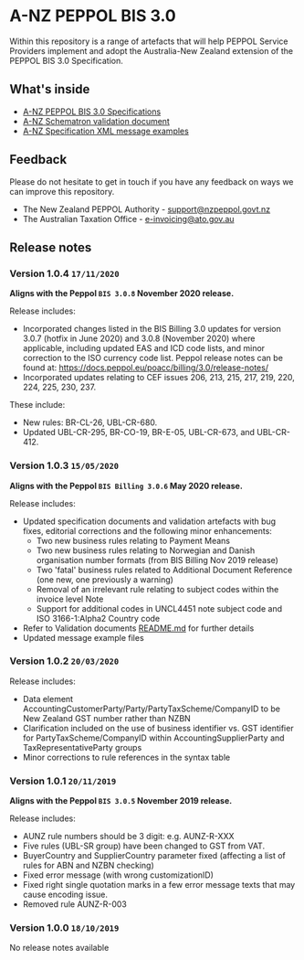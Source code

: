 # A-NZ PEPPOL BIS 3.0
Within this repository is a range of artefacts that will help PEPPOL Service Providers implement and adopt the Australia-New Zealand extension of the PEPPOL BIS 3.0 Specification.
## What's inside
* [A-NZ PEPPOL BIS 3.0 Specifications](https://github.com/A-NZ-PEPPOL/A-NZ-PEPPOL-BIS-3.0/tree/master/Specifications)
* [A-NZ Schematron validation document](https://github.com/A-NZ-PEPPOL/A-NZ-PEPPOL-BIS-3.0/tree/master/Validation%20documents)
* [A-NZ Specification XML message examples](https://github.com/A-NZ-PEPPOL/A-NZ-PEPPOL-BIS-3.0/tree/master/Message%20examples)

## Feedback
Please do not hesitate to get in touch if you have any feedback on ways we can improve this repository.
* The New Zealand PEPPOL Authority - [support@nzpeppol.govt.nz](mailto:support@nzpeppol.govt.nz)
* The Australian Taxation Office - [e-invoicing@ato.gov.au](mailto:e-invoicing@ato.gov.au)


## Release notes

### Version 1.0.4 `17/11/2020`

**Aligns with the Peppol `BIS 3.0.8` November 2020 release.**


Release includes:
* Incorporated changes listed in the BIS Billing 3.0 updates for version 3.0.7 (hotfix in June 2020) and 3.0.8 (November 2020) where applicable, including updated EAS and ICD code lists, and minor correction to the ISO currency code list.   Peppol release notes can be found at: https://docs.peppol.eu/poacc/billing/3.0/release-notes/
* Incorporated updates relating to CEF issues 206, 213, 215, 217, 219, 220, 224, 225, 230, 237. 

These include: 
* New rules: BR-CL-26, UBL-CR-680.
* Updated UBL-CR-295, BR-CO-19, BR-E-05, UBL-CR-673, and UBL-CR-412.


### Version 1.0.3 `15/05/2020`

**Aligns with the Peppol `BIS Billing 3.0.6` May 2020 release.**


Release includes:
* Updated specification documents and validation artefacts with bug fixes, editorial corrections and the following minor enhancements:
  - Two new business rules relating to Payment Means
  - Two new business rules relating to Norwegian and Danish organisation number formats (from BIS Billing Nov 2019 release)
  - Two 'fatal' business rules related to Additional Document Reference (one new, one previously a warning)
  - Removal of an irrelevant rule relating to subject codes within the invoice level Note
  - Support for additional codes in UNCL4451 note subject code and ISO 3166-1:Alpha2 Country code
* Refer to Validation documents [README.md]( https://github.com/A-NZ-PEPPOL/A-NZ-PEPPOL-BIS-3.0/blob/master/Validation%20documents/README.md) for further details
* Updated message example files

### Version 1.0.2 `20/03/2020`


Release includes:
* Data element AccountingCustomerParty/Party/PartyTaxScheme/CompanyID to be New Zealand GST number rather than NZBN
* Clarification included on the use of business identifier vs. GST identifier for PartyTaxScheme/CompanyID within AccountingSupplierParty and TaxRepresentativeParty groups
* Minor corrections to rule references in the syntax table


### Version 1.0.1 `20/11/2019`

**Aligns with the Peppol `BIS 3.0.5` November 2019 release.**


Release includes:
* AUNZ rule numbers should be 3 digit: e.g. AUNZ-R-XXX
* Five rules (UBL-SR group) have been changed to GST from VAT.
* BuyerCountry and SupplierCountry parameter fixed (affecting a list of rules for ABN and NZBN checking)
* Fixed error message (with wrong customizationID)
* Fixed right single quotation marks in a few error message texts that may cause encoding issue.
* Removed rule AUNZ-R-003

### Version 1.0.0 `18/10/2019`
No release notes available

